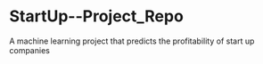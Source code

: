 # StartUp--Project_Repo
A machine learning project that predicts the profitability of start up companies
